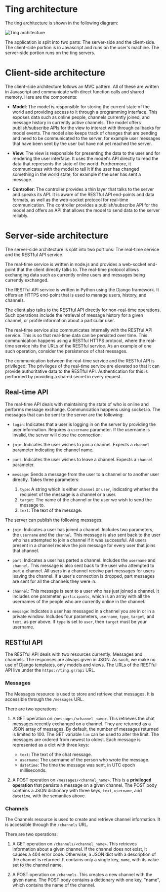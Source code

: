 # Ting architecture

The ting architecture is shown in the following diagram:

![Ting architecture](http://i.imgur.com/OadTh77.jpg)

The application is split into two parts: The server-side and the client-side.
The client-side portion is in Javascript and runs on the user's machine. The
server-side portion runs on the ting servers.

# Client-side architecture
The client-side architecture follows an MVC pattern. All of these are written
in Javascript and communicate with direct function calls and shared memory.
Here are the components:

* **Model**: The model is responsible for storing the current state of the world
  and providing access to it through a programming interface. This exposes data
  such as online people, channels currently joined, and message history in
  currently active channels. The model offers publish/subscribe APIs for the
  view to interact with through callbacks for model events. The model also
  keeps track of changes that are pending and need to be communicated to the
  server, for example user messages that have been sent by the user but have
  not yet reached the server.

* **View**: The view is responsible for presenting the data to the user and for
  rendering the user interface. It uses the model's API directly to read the
  data that represents the state of the world. Furthermore, it communicates
  with the model to tell it if the user has changed something in the world
  state, for example if the user has sent a message.

* **Controller**: The controller provides a thin layer that talks to the server
  and speaks its API. It is aware of the RESTful API end-points and data
  formats, as well as the web-socket protocol for real-time communication. The
  controller provides a publish/subscribe API for the model and offers an API
  that allows the model to send data to the server reliably.

# Server-side architecture
The server-side architecture is split into two portions: The real-time service
and the RESTful API service.

The real-time service is written in node.js and provides a web-socket end-point
that the client directly talks to. The real-time protocol allows exchanging data
such as currently online users and messages being currently exchanged.

The RESTful API service is written in Python using the Django framework. It
offers an HTTPS end-point that is used to manage users, history, and channels.

The client also talks to the RESTful API directly for non-real-time operations.
Such operations include the retrieval of message history for a given channel,
or profile information about a particular user.

The real-time service also communicates internally with the RESTful API
service. This is so that real-time data can be persisted over time. This
communication happens using a RESTful HTTPS protocol, where the real-time
service hits the URLs of the RESTful service. As an example of one such
operation, consider the persistence of chat messages.

The communication between the real-time service and the RESTful API is
privileged: The privileges of the real-time service are elevated so that
it can provide authoritative data to the RESTful API. Authentication for
this is performed by providing a shared secret in every request.

## Real-time API

The real-time API deals with maintaining the state of who is online and performs
message exchange. Communication happens using socket.io. The messages that can
be sent to the server are the following:

* `login`: Indicates that a user is logging in on the server by providing the
  user information. Requires a `username` parameter. If the username is
  invalid, the server will close the connection.

* `join`: Indicates the user wishes to join a channel. Expects a `channel`
  parameter indicating the channel name.

* `part`: Indicates the user wishes to leave a channel. Expects a `channel`
  parameter.

* `message`: Sends a message from the user to a channel or to another user
  directly. Takes three parameters:

  1. `type`: A string which is either `channel` or `user`, indicating whether
     the recipient of the message is a channel or a user.
  2. `target`: The name of the channel or the user we wish to send the message
     to.
  3. `text`: The text of the message.

The server can publish the following messages:

* `join`: Indicates a user has joined a channel. Includes two parameters, the
  `username` and the `channel`. This message is also sent back to the user who
  has attempted to join a channel if it was successful. All users present in a
  channel receive the join message for every user that joins that channel.

* `part`: Indicates a user has parted a channel. Includes the `username` and
  `channel`. This message is also sent back to the user who attempted to part
  a channel. All users in a channel receive part messages for users leaving the
  channel. If a user's connection is dropped, part messages are sent for all
  the channels they were in.

* `channel`: This message is sent to a user who has just joined a channel. It
  includes one parameter, `participants`, which is an array with all the
  usernames of the people who are currently online in the channel.

* `message`: Indicates a user has messaged in a channel you are in or in a private
  window. Includes four parameters, `username`, `type`, `target`, and `text`,
  as per above. If `type` is set to `user`, then `target` must be your username.

## RESTful API

The RESTful API deals with two resources currently: Messages and channels. The
responses are always given in JSON. As such, we make no use of Django templates,
only models and views. The URLs of the RESTful API live under the
`https://ting.gr/api` URL.

### Messages
The Messages resource is used to store and retrieve chat messages. It is
accessible through the `/messages` URL.

There are two operations:

1. A GET operation on `/messages/<channel_name>`. This retrieves the chat
   messages recently exchanged on a channel. They are returned as a JSON array
   of messages. By default, the number of messages returned is limited to 100.
   The GET variable `lim` can be used to alter the limit. The messages are
   ordered from newest to oldest. Each message is represented as a dict with
   three keys:

   * `text`: The text of the chat message.
   * `username`: The username of the person who wrote the message.
   * `datetime`: The time the message was sent, in UTC epoch milliseconds.

2. A POST operation on `/messages/<channel_name>`. This is a **privileged
   operation** that persists a message on a given channel. The POST body
   contains a JSON dictionary with three keys, `text`, `username`, and
   `datetime`, with the semantics above.

### Channels
The Channels resource is used to create and retrieve channel information.
It is accessible through the `/channels` URL.

There are two operations:

1. A GET operation on `/channels/<channel_name>`. This retrieves information
   about a given channel. If the channel does not exist, it causes a 404 error
   code. Otherwise, a JSON dict with a description of the channel is returned.
   It contains only a single key, `name`, with its value set to the channel
   name.

2. A POST operation on `/channels`. This creates a new channel with the given
   name. The POST body contains a dictionary with one key, "name", which
   contains the name of the channel.
